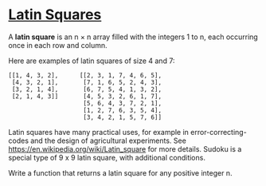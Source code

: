 # [Latin Squares](https://www.codewars.com/kata/latin-squares "https://www.codewars.com/kata/645fb55ecf8c290031b779ef")

A **latin square** is an n × n array filled with the integers 1 to n, each occurring once in each row and column.

Here are examples of latin squares of size 4 and 7:

```
[[1, 4, 3, 2],      [[2, 3, 1, 7, 4, 6, 5], 
 [4, 3, 2, 1],       [7, 1, 6, 5, 2, 4, 3], 
 [3, 2, 1, 4],       [6, 7, 5, 4, 1, 3, 2], 
 [2, 1, 4, 3]]       [4, 5, 3, 2, 6, 1, 7], 
                     [5, 6, 4, 3, 7, 2, 1], 
                     [1, 2, 7, 6, 3, 5, 4], 
                     [3, 4, 2, 1, 5, 7, 6]]
```

Latin squares have many practical uses, for example in error-correcting-codes and the design of agricultural
experiments. See https://en.wikipedia.org/wiki/Latin_square for more details. Sudoku is a special type of 9 x 9 latin
square, with additional conditions.

Write a function that returns a latin square for any positive integer n.